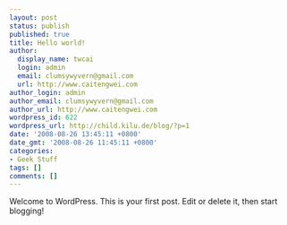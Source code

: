 ```yaml
---
layout: post
status: publish
published: true
title: Hello world!
author:
  display_name: twcai
  login: admin
  email: clumsywyvern@gmail.com
  url: http://www.caitengwei.com
author_login: admin
author_email: clumsywyvern@gmail.com
author_url: http://www.caitengwei.com
wordpress_id: 622
wordpress_url: http://child.kilu.de/blog/?p=1
date: '2008-08-26 13:45:11 +0800'
date_gmt: '2008-08-26 11:45:11 +0800'
categories:
- Geek Stuff
tags: []
comments: []
---
```

<p>Welcome to WordPress. This is your first post. Edit or delete it, then start blogging!</p>
